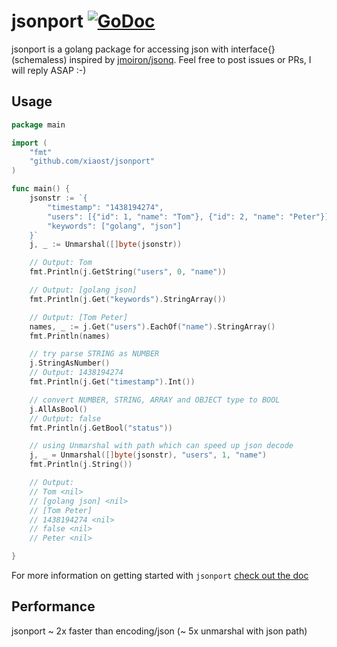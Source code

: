 
jsonport [![GoDoc](https://godoc.org/github.com/xiaost/jsonport?status.png)](https://godoc.org/github.com/xiaost/jsonport)
====

jsonport is a golang package for accessing json with interface{} (schemaless) inspired by [jmoiron/jsonq](https://github.com/jmoiron/jsonq). Feel free to post issues or PRs, I will reply ASAP :-)


## Usage

```go
package main

import (
    "fmt"
    "github.com/xiaost/jsonport"
)

func main() {
	jsonstr := `{
		"timestamp": "1438194274",
		"users": [{"id": 1, "name": "Tom"}, {"id": 2, "name": "Peter"}],
		"keywords": ["golang", "json"]
	}`
	j, _ := Unmarshal([]byte(jsonstr))

	// Output: Tom
	fmt.Println(j.GetString("users", 0, "name"))

	// Output: [golang json]
	fmt.Println(j.Get("keywords").StringArray())

	// Output: [Tom Peter]
	names, _ := j.Get("users").EachOf("name").StringArray()
	fmt.Println(names)

	// try parse STRING as NUMBER
	j.StringAsNumber()
	// Output: 1438194274
	fmt.Println(j.Get("timestamp").Int())

	// convert NUMBER, STRING, ARRAY and OBJECT type to BOOL
	j.AllAsBool()
	// Output: false
	fmt.Println(j.GetBool("status"))

	// using Unmarshal with path which can speed up json decode
	j, _ = Unmarshal([]byte(jsonstr), "users", 1, "name")
	fmt.Println(j.String())

	// Output:
	// Tom <nil>
	// [golang json] <nil>
	// [Tom Peter]
	// 1438194274 <nil>
	// false <nil>
	// Peter <nil>

}


```

For more information on getting started with `jsonport` [check out the doc](https://godoc.org/github.com/xiaost/jsonport)

## Performance
jsonport ~ 2x faster than encoding/json (~ 5x unmarshal with json path)
